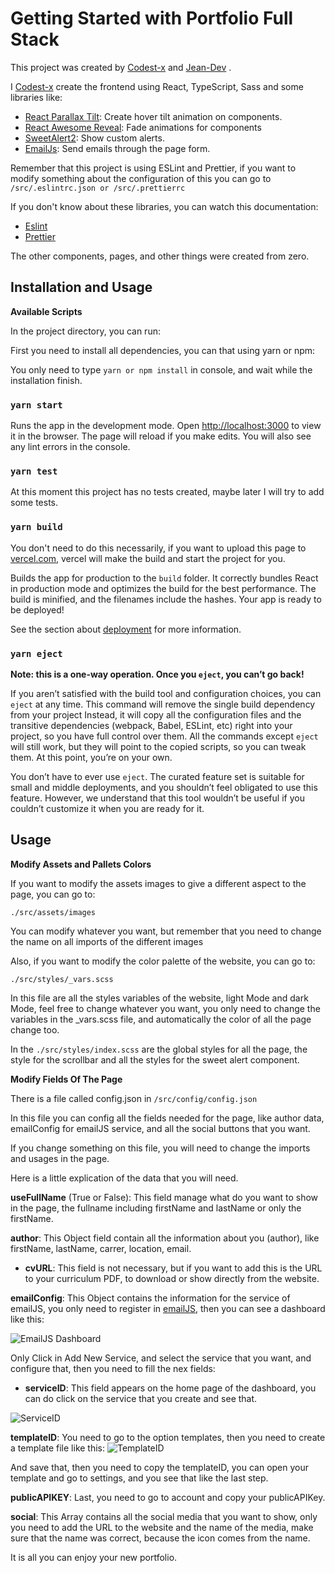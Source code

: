 # Getting Started with Portfolio Full Stack

  

This project was created by [Codest-x](https://github.com/codest-x) and [Jean-Dev](https://github.com/Jean-Dv) .

I [Codest-x](https://github.com/codest-x) create the frontend using React, TypeScript, Sass and some libraries like:

- [React Parallax Tilt](https://www.npmjs.com/package/react-parallax-tilt):  Create hover tilt animation on components.
- [React Awesome Reveal](https://www.npmjs.com/package/react-awesome-reveal): Fade animations for components
- [SweetAlert2](https://www.npmjs.com/package/sweetalert): Show custom alerts.
- [EmailJs](https://www.emailjs.com/docs/): Send emails through the page form.

Remember that this project is using ESLint and Prettier, if you want to modify something about the configuration of this you can go to `/src/.eslintrc.json or /src/.prettierrc`

If you don't know about these libraries, you can watch this documentation:
- [Eslint](https://eslint.org/docs/latest/)
- [Prettier](https://prettier.io/docs/en/index.html)

The other components, pages, and other things were created from zero.

## Installation and Usage

**Available Scripts**

In the project directory, you can run:

First you need to install all dependencies, you can that using yarn or npm:

You only need to type  `yarn or npm install` in console, and wait while the installation finish.

### `yarn start`

Runs the app in the development mode.
Open [http://localhost:3000](http://localhost:3000) to view it in the browser.
The page will reload if you make edits.
You will also see any lint errors in the console.

### `yarn test`

At this moment this project has no tests created, maybe later I will try to add some tests.

### `yarn build`

You don't need to do this necessarily, if you want to upload this page to [vercel.com](https://vercel.com/dashboard), vercel will make the build and start the project for you.

Builds the app for production to the `build` folder.
It correctly bundles React in production mode and optimizes the build for the best performance.
The build is minified, and the filenames include the hashes.
Your app is ready to be deployed!
  
See the section about [deployment](https://facebook.github.io/create-react-app/docs/deployment) for more information.

### `yarn eject`

**Note: this is a one-way operation. Once you `eject`, you can’t go back!**

If you aren’t satisfied with the build tool and configuration choices, you can `eject` at any time. This command will remove the single build dependency from your project
Instead, it will copy all the configuration files and the transitive dependencies (webpack, Babel, ESLint, etc) right into your project, so you have full control over them. All the commands except `eject` will still work, but they will point to the copied scripts, so you can tweak them. At this point, you’re on your own.


You don’t have to ever use `eject`. The curated feature set is suitable for small and middle deployments, and you shouldn’t feel obligated to use this feature. However, we understand that this tool wouldn’t be useful if you couldn’t customize it when you are ready for it.

## Usage

**Modify Assets and Pallets Colors**

If you want to modify the assets images to give a different aspect to the page, you can go to: 

    ./src/assets/images
  You can modify whatever you want, but remember that you need to change the name on all imports of the different images

Also, if you want to modify the color palette of the website, you can go to:

    ./src/styles/_vars.scss
    
In this file are all the styles variables of the website, light Mode and dark Mode, feel free to change whatever you want, you only need to change the variables in the _vars.scss file, and automatically the color of all the page change too.

In the `./src/styles/index.scss` are the global styles for all the page, the style for the scrollbar and all the styles for the sweet alert component.

**Modify Fields Of The Page**

There is a file called config.json in `/src/config/config.json`

In this file you can config all the fields needed for the page, like author data, emailConfig for emailJS service, and all the social buttons that you want.

If you change something on this file, you will need to change the imports and usages in the page.

Here is a little explication of the data that you will need.

**useFullName** (True or False): This field manage what do you want to show in the page, the fullname including firstName and lastName or only the firstName.

**author**: This Object field contain all the information about you (author), like firstName, lastName, carrer, location, email.

- **cvURL**: This field is not necessary, but if you want to add this is the URL to your curriculum PDF, to download or show directly from the website.

**emailConfig**: This Object contains the information for the service of emailJS, you only need to register in [emailJS](https://dashboard.emailjs.com/sign-up), then you can see a dashboard like this:

![EmailJS Dashboard](https://i.ibb.co/BjdY9Rv/Screenshot-2022-08-22-191017.png)

Only Click in Add New Service, and select the service that you want, and configure that, then you need to fill the nex fields:

- **serviceID**: This field appears on the home page of the dashboard, you can do click on the service that you create and see that.

![ServiceID](https://i.ibb.co/cxwBb04/Screenshot-2022-08-22-191351.png)

**templateID**: You need to go to the option templates, then you need to create a template file like this:
![TemplateID](https://i.ibb.co/vXkDgKZ/Screenshot-2022-08-22-191539.png)

And save that, then you need to copy the templateID, you can open your template and go to settings, and you see that like the last step.

**publicAPIKEY**: Last, you need to go to account and copy your publicAPIKey.

**social**: This Array contains all the social media that you want to show, only you need to add the URL to the website and the name of the media, make sure that the name was correct, because the icon comes from the name.

It is all you can enjoy your new portfolio.
